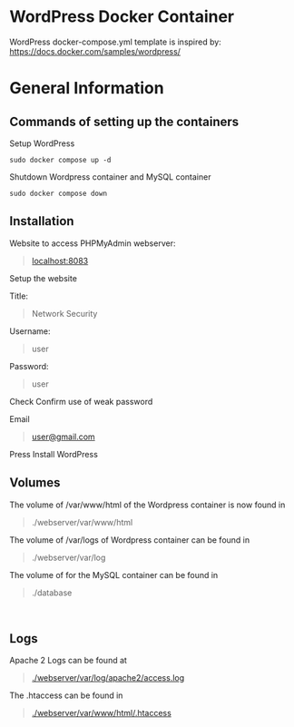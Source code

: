 # WordPress Docker Container
WordPress docker-compose.yml template is inspired by: https://docs.docker.com/samples/wordpress/

# General Information

## Commands of setting up the containers
Setup WordPress
```
sudo docker compose up -d
```

Shutdown Wordpress container and MySQL container
```
sudo docker compose down
```
## Installation

Website to access PHPMyAdmin webserver:
><localhost:8083>

Setup the website

Title:
>Network Security

Username:
>user

Password:
>user

Check Confirm use of weak password

Email
>user@gmail.com

Press Install WordPress

## Volumes

The volume of /var/www/html of the Wordpress container is now found in 
>./webserver/var/www/html

The volume of /var/logs of Wordpress container can be found in
>./webserver/var/log

The volume of for the MySQL container can be found in 
>./database

<br/>

## Logs
Apache 2 Logs can be found at 
>[./webserver/var/log/apache2/access.log](./webserver/var/log/apache2/access.log)

The .htaccess can be found in 
>[./webserver/var/www/html/.htaccess](./webserver/var/www/html/.htaccess)